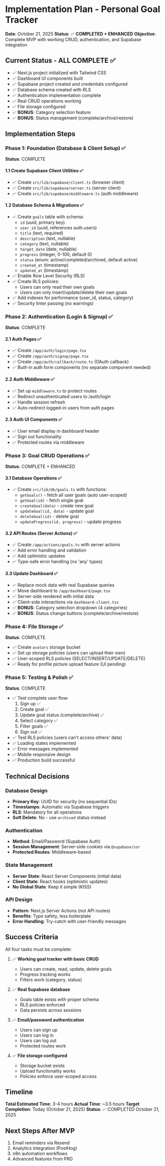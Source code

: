 # Implementation Plan - Personal Goal Tracker
**Date**: October 21, 2025
**Status**: ✅ **COMPLETED + ENHANCED**
**Objective**: Complete MVP with working CRUD, authentication, and Supabase integration

## Current Status - ALL COMPLETE ✅
- ✅ Next.js project initialized with Tailwind CSS
- ✅ Dashboard UI components built
- ✅ Supabase project created and credentials configured
- ✅ Database schema created with RLS
- ✅ Authentication implementation complete
- ✅ Real CRUD operations working
- ✅ File storage configured
- ✅ **BONUS**: Category selection feature
- ✅ **BONUS**: Status management (complete/archive/restore)

## Implementation Steps

### Phase 1: Foundation (Database & Client Setup) ✅
**Status**: COMPLETE

#### 1.1 Create Supabase Client Utilities ✅
- ✅ Create `src/lib/supabase/client.ts` (browser client)
- ✅ Create `src/lib/supabase/server.ts` (server client)
- ✅ Create `src/lib/supabase/middleware.ts` (auth middleware)

#### 1.2 Database Schema & Migrations ✅
- ✅ Create `goals` table with schema:
  - `id` (uuid, primary key)
  - `user_id` (uuid, references auth.users)
  - `title` (text, required)
  - `description` (text, nullable)
  - `category` (text, nullable)
  - `target_date` (date, nullable)
  - `progress` (integer, 0-100, default 0)
  - `status` (enum: active/completed/archived, default active)
  - `created_at` (timestamp)
  - `updated_at` (timestamp)
- ✅ Enable Row Level Security (RLS)
- ✅ Create RLS policies:
  - Users can only read their own goals
  - Users can only insert/update/delete their own goals
- ✅ Add indexes for performance (user_id, status, category)
- ✅ Security linter passing (no warnings)

### Phase 2: Authentication (Login & Signup) ✅
**Status**: COMPLETE

#### 2.1 Auth Pages ✅
- ✅ Create `/app/auth/login/page.tsx`
- ✅ Create `/app/auth/signup/page.tsx`
- ✅ Create `/app/auth/callback/route.ts` (OAuth callback)
- ✅ Built-in auth form components (no separate component needed)

#### 2.2 Auth Middleware ✅
- ✅ Set up `middleware.ts` to protect routes
- ✅ Redirect unauthenticated users to /auth/login
- ✅ Handle session refresh
- ✅ Auto-redirect logged-in users from auth pages

#### 2.3 Auth UI Components ✅
- ✅ User email display in dashboard header
- ✅ Sign out functionality
- ✅ Protected routes via middleware

### Phase 3: Goal CRUD Operations ✅
**Status**: COMPLETE + ENHANCED

#### 3.1 Database Operations ✅
- ✅ Create `src/lib/db/goals.ts` with functions:
  - `getGoals()` - fetch all user goals (auto user-scoped)
  - `getGoal(id)` - fetch single goal
  - `createGoal(data)` - create new goal
  - `updateGoal(id, data)` - update goal
  - `deleteGoal(id)` - delete goal
  - `updateProgress(id, progress)` - update progress

#### 3.2 API Routes (Server Actions) ✅
- ✅ Create `/app/actions/goals.ts` with server actions
- ✅ Add error handling and validation
- ✅ Add optimistic updates
- ✅ Type-safe error handling (no 'any' types)

#### 3.3 Update Dashboard ✅
- ✅ Replace mock data with real Supabase queries
- ✅ Move dashboard to `/app/dashboard/page.tsx`
- ✅ Server-side rendered with initial data
- ✅ Client-side interactions via `dashboard-client.tsx`
- ✅ **BONUS**: Category selection dropdown (4 categories)
- ✅ **BONUS**: Status change buttons (complete/archive/restore)

### Phase 4: File Storage ✅
**Status**: COMPLETE

- ✅ Create `avatars` storage bucket
- ✅ Set up storage policies (users can upload their own)
- ✅ User-scoped RLS policies (SELECT/INSERT/UPDATE/DELETE)
- ✅ Ready for profile picture upload feature (UI pending)

### Phase 5: Testing & Polish ✅
**Status**: COMPLETE

- ✅ Test complete user flow:
  1. Sign up ✅
  2. Create goal ✅
  3. Update goal status (complete/archive) ✅
  4. Select category ✅
  5. Filter goals ✅
  6. Sign out ✅
- ✅ Test RLS policies (users can't access others' data)
- ✅ Loading states implemented
- ✅ Error messages implemented
- ✅ Mobile responsive design
- ✅ Production build successful

## Technical Decisions

### Database Design
- **Primary Key**: UUID for security (no sequential IDs)
- **Timestamps**: Automatic via Supabase triggers
- **RLS**: Mandatory for all operations
- **Soft Delete**: No - use `archived` status instead

### Authentication
- **Method**: Email/Password (Supabase Auth)
- **Session Management**: Server-side cookies via `@supabase/ssr`
- **Protected Routes**: Middleware-based

### State Management
- **Server State**: React Server Components (initial data)
- **Client State**: React hooks (optimistic updates)
- **No Global State**: Keep it simple (KISS)

### API Design
- **Pattern**: Next.js Server Actions (not API routes)
- **Benefits**: Type safety, less boilerplate
- **Error Handling**: Try-catch with user-friendly messages

## Success Criteria

All four tasks must be complete:

1. ✅ **Working goal tracker with basic CRUD**
   - Users can create, read, update, delete goals
   - Progress tracking works
   - Filters work (category, status)

2. ✅ **Real Supabase database**
   - Goals table exists with proper schema
   - RLS policies enforced
   - Data persists across sessions

3. ✅ **Email/password authentication**
   - Users can sign up
   - Users can log in
   - Users can log out
   - Protected routes work

4. ✅ **File storage configured**
   - Storage bucket exists
   - Upload functionality works
   - Policies enforce user-scoped access

## Timeline
**Total Estimated Time**: 3-4 hours
**Actual Time**: ~3.5 hours
**Target Completion**: Today (October 21, 2025)
**Status**: ✅ COMPLETED October 21, 2025

## Next Steps After MVP
1. Email reminders via Resend
2. Analytics integration (PostHog)
3. n8n automation workflows
4. Advanced features from PRD
